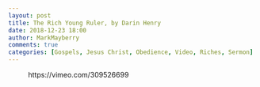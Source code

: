 ```yaml
---
layout: post
title: The Rich Young Ruler, by Darin Henry
date: 2018-12-23 18:00
author: MarkMayberry
comments: true
categories: [Gospels, Jesus Christ, Obedience, Video, Riches, Sermon]
---
```

<!-- wp:core-embed/vimeo {"url":"https://vimeo.com/309526699","type":"video","providerNameSlug":"vimeo","className":"wp-embed-aspect-4-3 wp-has-aspect-ratio"} -->
<figure class="wp-block-embed-vimeo wp-block-embed is-type-video is-provider-vimeo wp-embed-aspect-4-3 wp-has-aspect-ratio"><div class="wp-block-embed__wrapper">
https://vimeo.com/309526699
</div></figure>
<!-- /wp:core-embed/vimeo -->
